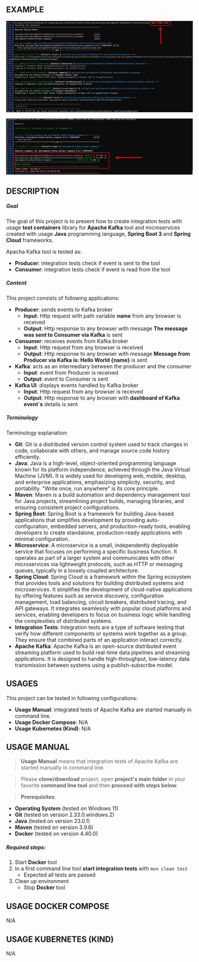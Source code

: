 EXAMPLE
-------

![My Image](readme-images/image-01.png)

![My Image](readme-images/image-02.png)


DESCRIPTION
-----------

##### Goal
The goal of this project is to present how to create integration tests with usage **test containers** library for **Apache Kafka** tool and microservices created with usage **Java** programming language, **Spring Boot 3** and **Spring Cloud** frameworks.

Apacha Kafka tool is tested as:
* **Producer**: integration tests check if event is sent to the tool 
* **Consumer**: integration tests check if event is read from the tool

##### Content
This project consists of following applications:
* **Producer**: sends events to Kafka broker
   * **Input**: Http request with path variable **name** from any browser is received
   * **Output**: Http response to any browser with message **The message was sent to Consumer via Kafka** is sent
* **Consumer**: receives events from Kafka broker
   * **Input**: Http request from any browser is received
   * **Output**: Http response to any browser with message **Message from Producer via Kafka is: Hello World {name}** is sent
* **Kafka**: acts as an intermediary between the producer and the consumer
   * **Input**: event from Producer is received
   * **Output**: event to Consumer is sent
* **Kafka UI**: displays events handled by Kafka broker
   * **Input**: Http request from any browser is received
   * **Output**: Http response to any browser with **dashboard of Kafka event`s** details is sent
   

##### Terminology
Terminology explanation:
* **Git**: Git is a distributed version control system used to track changes in code, collaborate with others, and manage source code history efficiently.
* **Java**: Java is a high-level, object-oriented programming language known for its platform independence, achieved through the Java Virtual Machine (JVM). It is widely used for developing web, mobile, desktop, and enterprise applications, emphasizing simplicity, security, and portability. "Write once, run anywhere" is its core principle.
* **Maven**: Maven is a build automation and dependency management tool for Java projects, streamlining project builds, managing libraries, and ensuring consistent project configurations.
* **Spring Boot**: Spring Boot is a framework for building Java-based applications that simplifies development by providing auto-configuration, embedded servers, and production-ready tools, enabling developers to create standalone, production-ready applications with minimal configuration.
* **Microservice**: A microservice is a small, independently deployable service that focuses on performing a specific business function. It operates as part of a larger system and communicates with other microservices via lightweight protocols, such as HTTP or messaging queues, typically in a loosely coupled architecture.
* **Spring Cloud**: Spring Cloud is a framework within the Spring ecosystem that provides tools and solutions for building distributed systems and microservices. It simplifies the development of cloud-native applications by offering features such as service discovery, configuration management, load balancing, circuit breakers, distributed tracing, and API gateways. It integrates seamlessly with popular cloud platforms and services, enabling developers to focus on business logic while handling the complexities of distributed systems.
* **Integration Tests**: Integration tests are a type of software testing that verify how different components or systems work together as a group. They ensure that combined parts of an application interact correctly.
* **Apache Kafka**: Apache Kafka is an open-source distributed event streaming platform used to build real-time data pipelines and streaming applications. It is designed to handle high-throughput, low-latency data transmission between systems using a publish-subscribe model.


USAGES
------

This project can be tested in following configurations:
* **Usage Manual**: integrated tests of Apache Kafka are started manually in command line.
* **Usage Docker Compose**: N/A
* **Usage Kubernetes (Kind)**: N/A


USAGE MANUAL
------------

> **Usage Manual** means that integration tests of Apache Kafka are started manually in command line.

> Please **clone/download** project, open **project's main folder** in your favorite **command line tool** and then **proceed with steps below**.

> **Prerequisites**:
* **Operating System** (tested on Windows 11)
* **Git** (tested on version 2.33.0.windows.2)
* **Java** (tested on version 23.0.1)
* **Maven** (tested on version 3.9.6)
* **Docker** (tested on version 4.40.0)

##### Required steps:
1. Start **Docker** tool
1. In a first command line tool **start integration tests** with `mvn clean test`
    * Expected all tests are passed
1. Clean up environment
    * Stop **Docker** tool


USAGE DOCKER COMPOSE
--------------------

N/A


USAGE KUBERNETES (KIND)
---------------------------

N/A